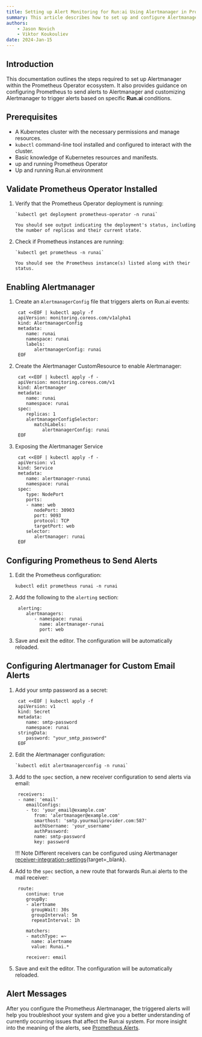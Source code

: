 ```yaml
---
title: Setting up Alert Monitoring for Run:ai Using Alertmanager in Prometheus
summary: This article describes how to set up and configure Alertmanager in Prometheus.
authors:
    - Jason Novich
    - Viktor Koukouliev
date: 2024-Jan-15
---
```


## Introduction

This documentation outlines the steps required to set up Alertmanager within the Prometheus Operator ecosystem. It also provides guidance on configuring Prometheus to send alerts to Alertmanager and customizing Alertmanager to trigger alerts based on specific **Run.ai** conditions.

## Prerequisites

* A Kubernetes cluster with the necessary permissions and manage resources.
* `kubectl` command-line tool installed and configured to interact with the cluster.
* Basic knowledge of Kubernetes resources and manifests.
* up and running Prometheus Operator
* Up and running Run.ai environment

## Validate Prometheus Operator Installed

1. Verify that the Prometheus Operator deployment is running:

       `kubectl get deployment prometheus-operator -n runai`
    
       You should see output indicating the deployment's status, including the number of replicas and their current state.

2. Check if Prometheus instances are running:

       `kubectl get prometheus -n runai`
    
       You should see the Prometheus instance(s) listed along with their status.

## Enabling Alertmanager

1. Create an `AlertmanagerConfig` file that triggers alerts on Run.ai events:

        cat <<EOF | kubectl apply -f 
        apiVersion: monitoring.coreos.com/v1alpha1
        kind: AlertmanagerConfig
        metadata:
           name: runai
           namespace: runai
           labels:
              alertmanagerConfig: runai
        EOF

2. Create the Alertmanager CustomResource to enable Alertmanager:

        cat <<EOF | kubectl apply -f - 
        apiVersion: monitoring.coreos.com/v1
        kind: Alertmanager
        metadata:
           name: runai
           namespace: runai
        spec:
           replicas: 1
           alertmanagerConfigSelector:
              matchLabels:
                 alertmanagerConfig: runai
        EOF

3. Exposing the Alertmanager Service

        cat <<EOF | kubectl apply -f - 
        apiVersion: v1
        kind: Service
        metadata:
           name: alertmanager-runai
           namespace: runai
        spec:
           type: NodePort
           ports:
           - name: web
              nodePort: 30903
              port: 9093
              protocol: TCP
              targetPort: web
           selector:
              alertmanager: runai
        EOF

## Configuring Prometheus to Send Alerts

1. Edit the Prometheus configuration:

      `kubectl edit prometheus runai -n runai`

2. Add the following to the `alerting` section:

        alerting:
           alertmanagers:
              - namespace: runai
                name: alertmanager-runai
                port: web

3. Save and exit the editor. The configuration will be automatically reloaded.

## Configuring Alertmanager for Custom Email Alerts

1. Add your smtp password as a secret:

        cat <<EOF | kubectl apply -f 
        apiVersion: v1
        kind: Secret
        metadata:
           name: smtp-password
           namespace: runai
        stringData:
           password: "your_smtp_password"
        EOF

2. Edit the Alertmanager configuration:

       `kubectl edit alertmanagerconfig -n runai`

3. Add to the `spec` section, a new receiver configuration to send alerts via email:

        receivers:
        - name: 'email'
           emailConfigs:
           - to: 'your_email@example.com'
              from: 'alertmanager@example.com'
              smarthost: 'smtp.yourmailprovider.com:587'
              authUsername: 'your_username'
              authPassword:
              name: smtp-password
              key: password

    !!! Note
        Different receivers can be configured using Alertmanager [receiver-integration-settings](https://prometheus.io/docs/alerting/latest/configuration/#receiver-integration-settings){target=_blank}.

4. Add to the `spec` section, a new route that forwards Run.ai alerts to the mail receiver:

        route:
           continue: true
           groupBy: 
           - alertname
             groupWait: 30s
             groupInterval: 5m
             repeatInterval: 1h
           
           matchers:
           - matchType: =~
             name: alertname
             value: Runai.*
        
           receiver: email

5. Save and exit the editor. The configuration will be automatically reloaded.

## Alert Messages

After you configure the Prometheus Alertmanager, the triggered alerts will help you troubleshoot your system and give you a better understanding of currently occurring issues that affect the Run:ai system. For more insight into the meaning of the alerts, see [Prometheus Alerts](../../troubleshooting/alertmanager/README.md).
